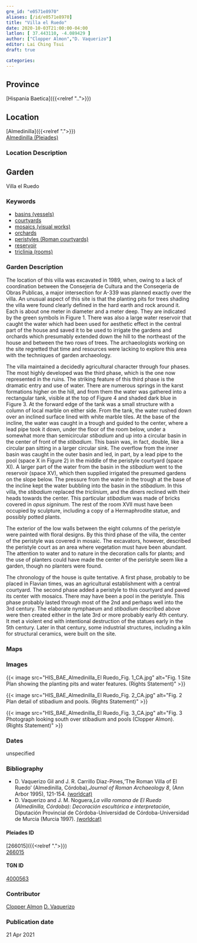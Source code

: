 ```yaml
---
gre_id: "e0571e8970"
aliases: [/id/e0571e8970]
title: "Villa el Ruedo"
date: 2020-10-03T21:00:00-04:00
latlon: [ 37.443110, -4.089429 ]
author: ["Clopper Almon","D. Vaquerizo"]
editor: Lai Ching Tsui
draft: true

categories:
---
```


## Province

[Hispania Baetica]({{<relref "..">}})  

<!--### Province Description-->

<!-- DESCRIPTION -->


## Location

[Almedinilla]({{<relref ".">}}) \
[Almedinilla (Pleiades)](https://pleiades.stoa.org/places/266015)

### Location Description

<!--## Sublocation-->

<!--
[AREA WITHIN LOCATION, LIKE “PALATINE HILL”](GEOREFERENCE LINK)
A sublocation is any area larger than an individual garden, but located within a location. I would always try to include a link to a controlled vocabulary here if possible. This ID may well be different from the Garden ID, e.g., Pompeii versus a Garden in one of the houses which has its own Pleiades ID.
-->

<!--### Sublocation Description-->

<!-- DESCRIPTION -->

## Garden

Villa el Ruedo

### Keywords

- [basins (vessels)](http://vocab.getty.edu/page/aat/300045614)
- [courtyards](http://vocab.getty.edu/page/aat/300004095)
- [mosaics (visual works)](http://vocab.getty.edu/page/aat/300015342)
- [orchards](http://vocab.getty.edu/page/aat/300008890)
- [peristyles (Roman courtyards)](http://vocab.getty.edu/page/aat/300004029)
- [reservoir](http://vocab.getty.edu/page/aat/300006191)
- [triclinia (rooms)](http://vocab.getty.edu/page/aat/300004359)
<!-- [nymphaeaum]-->
<!-- [kiln]-->


### Garden Description

The location of this villa was excavated in 1989, when, owing to a lack of coordination between the Consejeria de Cultura and the Conseqeria de Obras Publicas, a major intersection for A-339 was planned exactly over the villa.  An unusual aspect of this site is that the planting pits for trees shading the villa were found clearly defined in the hard earth and rock around it. Each is about one meter in diameter and a meter deep. They are indicated by the green symbols in Figure 1. There was also a large water reservoir that caught the water which had been used for aesthetic effect in the central part of the house and saved it to be used to irrigate the gardens and orchards which presumably extended down the hill to the northeast of the house and between the two rows of trees.  The archaeologists working on the site regretted that time and resources were lacking to explore this area with the techniques of garden archaeology.

The villa maintained a decidedly agricultural character through four phases.  The most highly developed was the third phase, which is the one now represented in the ruins.  The striking feature of this third phase is the dramatic entry and use of water.  There are numerous springs in the karst formations higher on the hill, and from them the water was gathered into a rectangular tank, visible at the top of Figure 4 and shaded dark blue in Figure 3.  At the forward edge of the tank was a small structure with a column of local marble on either side.  From the tank, the water rushed down over an inclined surface lined with white marble tiles. At the base of the incline, the water was caught in a trough and guided to the center, where a lead pipe took it down, under the floor of the room below, under a somewhat more than semicircular *stibadium* and up into a circular basin in the center of front of the *stibadium*.  This basin was, in fact, double, like a circular pan sitting in a larger circular sink.  The overflow from the inner basin was caught in the outer basin and led, in part, by a lead pipe to the pool (space X in Figure 2) in the middle of the peristyle courtyard (space XI). A larger part of the water from the basin in the *stibadium* went to the reservoir (space XV), which then supplied irrigated the presumed gardens on the slope below. The pressure from the water in the trough at the base of the incline kept the water bubbling into the basin in the *stibadium*.  In this villa, the *stibadium* replaced the *triclinium*, and the diners reclined with their heads towards the center.  This particular *stibadium* was made of bricks covered in *opus signinum*.  The rest of the room XVII must have been occupied by sculpture, including a copy of a Hermaphrodite statue, and possibly potted plants.

The exterior of the low walls between the eight columns of the peristyle were painted with floral designs.  By this third phase of the villa, the center of the peristyle was covered in mosaic. The excavators, however, described the peristyle court as an area where vegetation must have been abundant. The attention to water and to nature in the decoration calls for plants; and the use of planters could have made the center of the peristyle seem like a garden, though no planters were found.

The chronology of the house is quite tentative.  A first phase, probably to be placed in Flavian times, was an agricultural establishment with a central courtyard. The second phase added a peristyle to this courtyard and paved its center with mosaics. There may have been a pool in the peristyle.  This phase probably lasted through most of the 2nd and perhaps well into the 3rd century.  The elaborate  nymphaeum and *stibadium* described above were then created either in the late 3rd or more probably early 4th century.  It met a violent end with intentional destruction of the statues early in the 5th century.  Later in that century, some industrial structures, including a kiln for structural ceramics, were built on the site.


### Maps

<!--
{{< figure src="IMG_URL" alt="ALT_TEXT" title="CAPTION" >}}
-->

<!--### Plans-->

<!--
{{< figure src="IMG_URL" alt="ALT_TEXT" title="CAPTION" >}}
-->

### Images

{{< image src="HIS_BAE_Almedinilla_El Ruedo_Fig. 1_CA.jpg" alt="Fig. 1 Site Plan showing the planting pits and water features. (Rights Statement)" >}}

{{< image src="HIS_BAE_Almedinilla_El Ruedo_Fig. 2_CA.jpg" alt="Fig. 2  Plan detail of stibadium and pools. (Rights Statement)" >}}

{{< image src="HIS_BAE_Almedinilla_El Ruedo_Fig. 3_CA.jpg" alt="Fig. 3  Photograph looking south over stibadium and pools (Clopper Almon). (Rights Statement)" >}}




### Dates

unspecified

### Bibliography

* D. Vaquerizo Gil and J. R. Carrillo Diaz-Pines,‘The Roman Villa of El Ruedo’ (Almedinilla, Córdoba),*Journal of Roman Archaeology 8*, (Ann Arbor 1995), 121-154. [(worldcat)](http://www.worldcat.org/oclc/643576298)
* D. Vaquerizo and J. M. Noguera,*La villa romana de El Ruedo (Almedinilla, Córdoba): Decoración escultórica e interpretación*, Diputación Provincial de Córdoba-Universidad de Córdoba-Universidad de Murcia (Murcia 1997). [(worldcat)](http://www.worldcat.org/oclc/1024361591)


<!--#### Periodo ID-->

<!-- [PERIODO_ID](https://pleiades.stoa.org/places/PLEIADES_ID) -->

#### Pleiades ID

[266015]({{<relref ".">}}) \
[266015](https://pleiades.stoa.org/places/266015)

#### TGN ID

[4000563](http://vocab.getty.edu/page/tgn/4000563)

### Contributor

[Clopper Almon](https://www.econ.umd.edu/facultyprofile/almon/clopper)
[D. Vaquerizo](link)

### Publication date


21 Apr 2021

<!--### Related articles-->

<!-- Links to other related articles. Leave blank for now -->